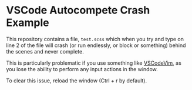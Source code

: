 # VSCode Autocompete Crash Example

This repository contains a file, `test.scss` which when you try and type on line 2 of the file will crash (or run endlessly, or block or something) behind the scenes and never complete.

This is particularly problematic if you use something like [VSCodeVim](https://github.com/VSCodeVim/VimVSCodeVim), as you lose the ability to perform any input actions in the window.

To clear this issue, reload the window (Ctrl + r by default).